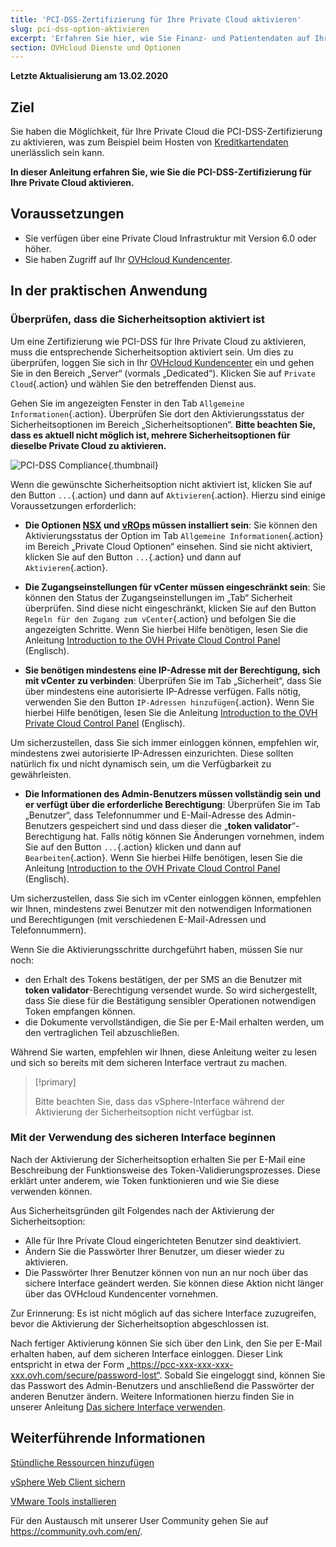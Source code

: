 ```yaml
---
title: 'PCI-DSS-Zertifizierung für Ihre Private Cloud aktivieren'
slug: pci-dss-option-aktivieren
excerpt: 'Erfahren Sie hier, wie Sie Finanz- und Patientendaten auf Ihrer Hosted Private Cloud Infrastruktur hosten'
section: OVHcloud Dienste und Optionen
---
```


**Letzte Aktualisierung am 13.02.2020**

## Ziel

Sie haben die Möglichkeit, für Ihre Private Cloud die PCI-DSS-Zertifizierung zu aktivieren, was zum Beispiel beim Hosten von [Kreditkartendaten](https://www.ovh.de/private-cloud/payment-infrastructure/pci-dss.xml) unerlässlich sein kann.

**In dieser Anleitung erfahren Sie, wie Sie die PCI-DSS-Zertifizierung für Ihre Private Cloud aktivieren.**

## Voraussetzungen

- Sie verfügen über eine Private Cloud Infrastruktur mit Version 6.0 oder höher.
- Sie haben Zugriff auf Ihr [OVHcloud Kundencenter](https://www.ovh.com/auth/?action=gotomanager&from=https://www.ovh.de/&ovhSubsidiary=de).

## In der praktischen Anwendung

### Überprüfen, dass die Sicherheitsoption aktiviert ist

Um eine Zertifizierung wie PCI-DSS für Ihre Private Cloud zu aktivieren, muss die entsprechende Sicherheitsoption aktiviert sein. Um dies zu überprüfen, loggen Sie sich in Ihr [OVHcloud Kundencenter](https://www.ovh.com/auth/?action=gotomanager&from=https://www.ovh.de/&ovhSubsidiary=de) ein und gehen Sie in den Bereich „Server“ (vormals „Dedicated“). Klicken Sie auf `Private Cloud`{.action} und wählen Sie den betreffenden Dienst aus. 

Gehen Sie im angezeigten Fenster in den Tab `Allgemeine Informationen`{.action}. Überprüfen Sie dort den Aktivierungsstatus der Sicherheitsoptionen im Bereich „Sicherheitsoptionen“. **Bitte beachten Sie, dass es aktuell nicht möglich ist, mehrere Sicherheitsoptionen für dieselbe Private Cloud zu aktivieren.**

![PCI-DSS Compliance](images/HomeSDDCManager.PNG){.thumbnail}

Wenn die gewünschte Sicherheitsoption nicht aktiviert ist, klicken Sie auf den Button `...`{.action} und dann auf `Aktivieren`{.action}. Hierzu sind einige Voraussetzungen erforderlich:

- **Die Optionen [NSX](https://www.ovh.de/private-cloud/optionen/nsx.xml) und [vROps](https://www.ovh.de/private-cloud/optionen/vrops.xml) müssen installiert sein**: Sie können den Aktivierungsstatus der Option im Tab `Allgemeine Informationen`{.action} im Bereich „Private Cloud Optionen“ einsehen. Sind sie nicht aktiviert, klicken Sie auf den Button `...`{.action} und dann auf `Aktivieren`{.action}.

- **Die Zugangseinstellungen für vCenter müssen eingeschränkt sein**: Sie können den Status der Zugangseinstellungen im „Tab“ Sicherheit überprüfen. Sind diese nicht eingeschränkt, klicken Sie auf den Button `Regeln für den Zugang zum vCenter`{.action} und befolgen Sie die angezeigten Schritte. Wenn Sie hierbei Hilfe benötigen, lesen Sie die Anleitung [Introduction to the OVH Private Cloud Control Panel](https://docs.ovh.com/gb/en/private-cloud/control-panel-ovh-private-cloud/#security) (Englisch).

- **Sie benötigen mindestens eine IP-Adresse mit der Berechtigung, sich mit vCenter zu verbinden**: Überprüfen Sie im Tab „Sicherheit“, dass Sie über mindestens eine autorisierte IP-Adresse verfügen. Falls nötig, verwenden Sie den Button `IP-Adressen hinzufügen`{.action}. Wenn Sie hierbei Hilfe benötigen, lesen Sie die Anleitung [Introduction to the OVH Private Cloud Control Panel](https://docs.ovh.com/gb/en/private-cloud/control-panel-ovh-private-cloud/#security) (Englisch).

Um sicherzustellen, dass Sie sich immer einloggen können, empfehlen wir, mindestens zwei autorisierte IP-Adressen einzurichten. Diese sollten natürlich fix und nicht dynamisch sein, um die Verfügbarkeit zu gewährleisten.

- **Die Informationen des Admin-Benutzers müssen vollständig sein und er verfügt über die erforderliche Berechtigung**: Überprüfen Sie im Tab „Benutzer“, dass Telefonnummer und E-Mail-Adresse des Admin-Benutzers gespeichert sind und dass dieser die „**token validator**“-Berechtigung hat. Falls nötig können Sie Änderungen vornehmen, indem Sie auf den Button `...`{.action} klicken und dann auf `Bearbeiten`{.action}. Wenn Sie hierbei Hilfe benötigen, lesen Sie die Anleitung [Introduction to the OVH Private Cloud Control Panel](https://docs.ovh.com/gb/en/private-cloud/control-panel-ovh-private-cloud/#users) (Englisch).

Um sicherzustellen, dass Sie sich im vCenter einloggen können, empfehlen wir Ihnen, mindestens zwei Benutzer mit den notwendigen Informationen und Berechtigungen (mit verschiedenen E-Mail-Adressen und Telefonnummern).

Wenn Sie die Aktivierungsschritte durchgeführt haben, müssen Sie nur noch:

- den Erhalt des Tokens bestätigen, der per SMS an die Benutzer mit **token validator**-Berechtigung versendet wurde. So wird sichergestellt, dass Sie diese für die Bestätigung sensibler Operationen notwendigen Token empfangen können.
- die Dokumente vervollständigen, die Sie per E-Mail erhalten werden, um den vertraglichen Teil abzuschließen. 

Während Sie warten, empfehlen wir Ihnen, diese Anleitung weiter zu lesen und sich so bereits mit dem sicheren Interface vertraut zu machen. 

> [!primary]
>
> Bitte beachten Sie, dass das vSphere-Interface während der Aktivierung der Sicherheitsoption nicht verfügbar ist.
>

### Mit der Verwendung des sicheren Interface beginnen

Nach der Aktivierung der Sicherheitsoption erhalten Sie per E-Mail eine Beschreibung der Funktionsweise des Token-Validierungsprozesses. Diese erklärt unter anderem, wie Token funktionieren und wie Sie diese verwenden können. 

Aus Sicherheitsgründen gilt Folgendes nach der Aktivierung der Sicherheitsoption:

- Alle für Ihre Private Cloud eingerichteten Benutzer sind deaktiviert.
- Ändern Sie die Passwörter Ihrer Benutzer, um dieser wieder zu aktivieren.
- Die Passwörter Ihrer Benutzer können von nun an nur noch über das sichere Interface geändert werden. Sie können diese Aktion nicht länger über das OVHcloud Kundencenter vornehmen. 

Zur Erinnerung: Es ist nicht möglich auf das sichere Interface zuzugreifen, bevor die Aktivierung der Sicherheitsoption abgeschlossen ist.

Nach fertiger Aktivierung können Sie sich über den Link, den Sie per E-Mail erhalten haben, auf dem sicheren Interface einloggen. Dieser Link entspricht in etwa der Form „https://pcc-xxx-xxx-xxx-xxx.ovh.com/secure/password-lost“. Sobald Sie eingeloggt sind, können Sie das Passwort des Admin-Benutzers und anschließend die Passwörter der anderen Benutzer ändern. Weitere Informationen hierzu finden Sie in unserer Anleitung [Das sichere Interface verwenden](https://docs.ovh.com/de/private-cloud/sicheres-interface/).


## Weiterführende Informationen

[Stündliche Ressourcen hinzufügen](https://docs.ovh.com/de/private-cloud/stuendliche-ressourcen-hinzufuegen/)

[vSphere Web Client sichern](https://docs.ovh.com/de/private-cloud/vsphere-web-zugang-sichern/)

[VMware Tools installieren](https://docs.ovh.com/de/private-cloud/wie_installiere_ich_die_vmware_tools/)


Für den Austausch mit unserer User Community gehen Sie auf <https://community.ovh.com/en/>.
